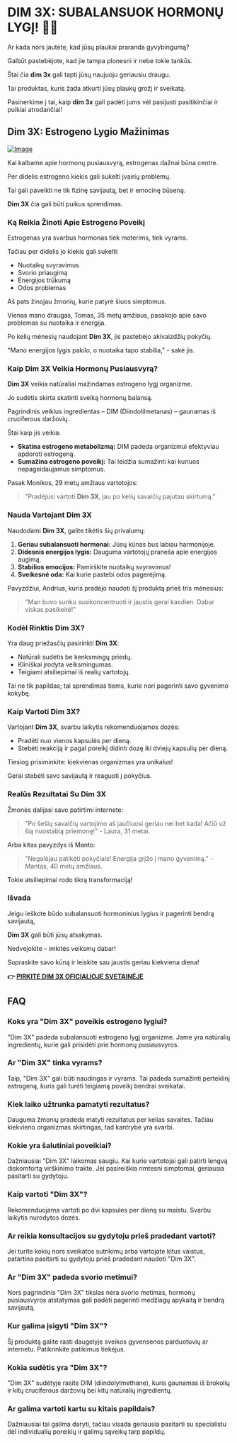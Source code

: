 # DIM 3X: SUBALANSUOK HORMONŲ LYGĮ! 💪✨

Ar kada nors jautėte, kad jūsų plaukai praranda gyvybingumą? 

Galbūt pastebėjote, kad jie tampa plonesni ir nebe tokie tankūs. 

Štai čia **dim 3x** gali tapti jūsų naujuoju geriausiu draugu. 

Tai produktas, kuris žada atkurti jūsų plaukų grožį ir sveikatą. 

Pasinerkime į tai, kaip **dim 3x** gali padėti jums vėl pasijusti pasitikinčiai ir puikiai atrodančiai!

## Dim 3X: Estrogeno Lygio Mažinimas

[![Image](https://www2.sellhealth.com/237/dim3x_5_2.jpg)](https://gchaffi.com/MgRbufJ2)

Kai kalbame apie hormonų pusiausvyrą, estrogenas dažnai būna centre. 

Per didelis estrogeno kiekis gali sukelti įvairių problemų. 

Tai gali paveikti ne tik fizinę savijautą, bet ir emocinę būseną.

**Dim 3X** čia gali būti puikus sprendimas. 

### Ką Reikia Žinoti Apie Estrogeno Poveikį

Estrogenas yra svarbus hormonas tiek moterims, tiek vyrams. 

Tačiau per didelis jo kiekis gali sukelti:

- Nuotaikų svyravimus
- Svorio priaugimą
- Energijos trūkumą
- Odos problemas

Aš pats žinojau žmonių, kurie patyrė šiuos simptomus. 

Vienas mano draugas, Tomas, 35 metų amžiaus, pasakojo apie savo problemas su nuotaika ir energija. 

Po kelių mėnesių naudojant **Dim 3X**, jis pastebėjo akivaizdžių pokyčių.

"Mano energijos lygis pakilo, o nuotaika tapo stabilia," - sakė jis.

### Kaip Dim 3X Veikia Hormonų Pusiausvyrą?

**Dim 3X** veikia natūraliai mažindamas estrogeno lygį organizme. 

Jo sudėtis skirta skatinti sveiką hormonų balansą.

Pagrindinis veiklus ingredientas – DIM (Diindolilmetanas) – gaunamas iš cruciferous daržovių.

Štai kaip jis veikia:

- **Skatina estrogeno metabolizmą:** DIM padeda organizmui efektyviau apdoroti estrogeną.
- **Sumažina estrogeno poveikį:** Tai leidžia sumažinti kai kuriuos nepageidaujamus simptomus.
  
Pasak Monikos, 29 metų amžiaus vartotojos: 
> "Pradėjusi vartoti **Dim 3X**, jau po kelių savaičių pajutau skirtumą."

### Nauda Vartojant Dim 3X

Naudodami **Dim 3X**, galite tikėtis šių privalumų:

1. **Geriau subalansuoti hormonai:** Jūsų kūnas bus labiau harmonijoje.
2. **Didesnis energijos lygis:** Dauguma vartotojų praneša apie energijos augimą.
3. **Stabilios emocijos:** Pamirškite nuotaikų svyravimus!
4. **Sveikesnė oda:** Kai kurie pastebi odos pagerėjimą.

Pavyzdžiui, Andrius, kuris pradėjo naudoti šį produktą prieš tris mėnesius:
> "Man buvo sunku susikoncentruoti ir jaustis gerai kasdien. Dabar viskas pasikeitė!"

### Kodėl Rinktis Dim 3X?

Yra daug priežasčių pasirinkti **Dim 3X**:

- Natūrali sudėtis be kenksmingų priedų.
- Kliniškai įrodyta veiksmingumas.
- Teigiami atsiliepimai iš realių vartotojų.

Tai ne tik papildas; tai sprendimas tiems, kurie nori pagerinti savo gyvenimo kokybę.

### Kaip Vartoti Dim 3X?

Vartojant **Dim 3X**, svarbu laikytis rekomenduojamos dozės:

- Pradėti nuo vienos kapsulės per dieną.
- Stebėti reakciją ir pagal poreikį didinti dozę iki dviejų kapsulių per dieną.

Tiesiog prisiminkite: kiekvienas organizmas yra unikalus! 

Gerai stebėti savo savijautą ir reaguoti į pokyčius.

### Realūs Rezultatai Su Dim 3X

Žmonės dalijasi savo patirtimi internete:

> "Po šešių savaičių vartojimo aš jaučiuosi geriau nei bet kada! Ačiū už šią nuostabią priemonę!" - Laura, 31 metai.

Arba kitas pavyzdys iš Manto:
> "Negalėjau patikėti pokyčiais! Energija grįžo į mano gyvenimą." - Mantas, 40 metų amžiaus.

Tokie atsiliepimai rodo tikrą transformaciją!

### Išvada

Jeigu ieškote būdo subalansuoti hormoninius lygius ir pagerinti bendrą savijautą,

**Dim 3X** gali būti jūsų atsakymas.

Nedvejokite – imkitės veiksmų dabar!

Supraskite savo kūną ir leiskite sau jaustis geriau kiekviena diena!



**👉 [PIRKITE DIM 3X OFICIALIOJE SVETAINĖJE](https://gchaffi.com/MgRbufJ2)**

## FAQ

### Koks yra "Dim 3X" poveikis estrogeno lygiui?

"Dim 3X" padeda subalansuoti estrogeno lygį organizme. Jame yra natūralių ingredientų, kurie gali prisidėti prie hormonų pusiausvyros.

### Ar "Dim 3X" tinka vyrams?

Taip, "Dim 3X" gali būti naudingas ir vyrams. Tai padeda sumažinti perteklinį estrogeną, kuris gali turėti teigiamą poveikį bendrai sveikatai.

### Kiek laiko užtrunka pamatyti rezultatus?

Dauguma žmonių pradeda matyti rezultatus per kelias savaites. Tačiau kiekvieno organizmas skirtingas, tad kantrybė yra svarbi.

### Kokie yra šalutiniai poveikiai?

Dažniausiai "Dim 3X" laikomas saugiu. Kai kurie vartotojai gali patirti lengvą diskomfortą virškinimo trakte. Jei pasireiškia rimtesni simptomai, geriausia pasitarti su gydytoju.

### Kaip vartoti "Dim 3X"?

Rekomenduojama vartoti po dvi kapsules per dieną su maistu. Svarbu laikytis nurodytos dozės.

### Ar reikia konsultacijos su gydytoju prieš pradedant vartoti?

Jei turite kokių nors sveikatos sutrikimų arba vartojate kitus vaistus, patartina pasitarti su gydytoju prieš pradedant naudoti "Dim 3X".

### Ar "Dim 3X" padeda svorio metimui?

Nors pagrindinis "Dim 3X" tikslas nėra svorio metimas, hormonų pusiausvyros atstatymas gali padėti pagerinti medžiagų apykaitą ir bendrą savijautą.

### Kur galima įsigyti "Dim 3X"?

Šį produktą galite rasti daugelyje sveikos gyvensenos parduotuvių ar internetu. Patikrinkite patikimus tiekėjus.

### Kokia sudėtis yra "Dim 3X"?

"Dim 3X" sudėtyje rasite DIM (diindolylmethane), kuris gaunamas iš brokolių ir kitų cruciferous daržovių bei kitų natūralių ingredientų.

### Ar galima vartoti kartu su kitais papildais?

Dažniausiai tai galima daryti, tačiau visada geriausia pasitarti su specialistu dėl individualių poreikių ir galimų sąveikų tarp papildų.